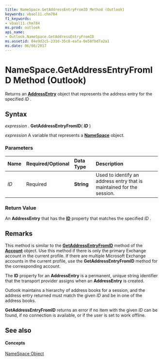 ```yaml
---
title: NameSpace.GetAddressEntryFromID Method (Outlook)
keywords: vbaol11.chm784
f1_keywords:
- vbaol11.chm784
ms.prod: outlook
api_name:
- Outlook.NameSpace.GetAddressEntryFromID
ms.assetid: 04e9d2c5-231d-35c8-eafa-0e58fbd7a2a1
ms.date: 06/08/2017
---
```



# NameSpace.GetAddressEntryFromID Method (Outlook)

Returns an  **[AddressEntry](Outlook.AddressEntry.md)** object that represents the address entry for the specified _ID_ .


## Syntax

 _expression_ . **GetAddressEntryFromID**( **_ID_** )

 _expression_ A variable that represents a **[NameSpace](Outlook.NameSpace.md)** object.


### Parameters



|**Name**|**Required/Optional**|**Data Type**|**Description**|
|:-----|:-----|:-----|:-----|
| _ID_|Required| **String**|Used to identify an address entry that is maintained for the session.|

### Return Value

An  **AddressEntry** that has the **[ID](Outlook.AddressEntry.ID.md)** property that matches the specified _ID_ .


## Remarks

This method is similar to the  **[GetAddressEntryFromID](Outlook.Account.GetAddressEntryFromID.md)** method of the **[Account](Outlook.Account.md)** object. Use this method if there is only the primary Exchange account in the current profile. If there are multiple Microsoft Exchange accounts in the current profile, use the **GetAddressEntryFromID** method for the corresponding account.

The  **ID** property for an **AddressEntry** is a permanent, unique string identifier that the transport provider assigns when an **AddressEntry** is created.

Outlook maintains a hierarchy of address books for a session, and the address entry returned must match the given  _ID_ and be in one of the address books.

 **GetAddressEntryFromID** returns an error if no item with the given _ID_ can be found, if no connection is available, or if the user is set to work offline.


## See also


#### Concepts


[NameSpace Object](Outlook.NameSpace.md)

